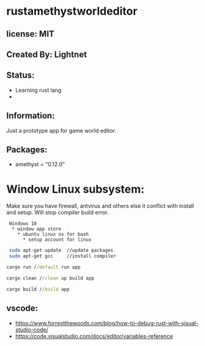 # rustamethystworldeditor

## license: MIT

## Created By: Lightnet

## Status:
 * Learning rust lang
 * 

## Information:
  Just a prototype app for game world editor.

## Packages:
 * amethyst = "0.12.0"

# Window Linux subsystem:
 Make sure you have firewall, antvirus and others else it conflict with install and setup. Will stop compiler build error.

```
 Windows 10
  * window app store
    * ubuntu linux os for bash
      * setup account for linux
```

```bash
 sudo apt-get update  //update packages
 sudo apt-get gcc     //install compiler
```

```cmd
cargo run //default run app

cargo clean //clean up build app

cargo build //build app
```

## vscode:
 * https://www.forrestthewoods.com/blog/how-to-debug-rust-with-visual-studio-code/
 * https://code.visualstudio.com/docs/editor/variables-reference
